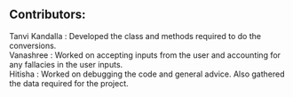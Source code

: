 <h2> Contributors: </h2>
Tanvi Kandalla : Developed the class and methods required to do the conversions. <br>
Vanashree : Worked on accepting inputs from the user and accounting for any fallacies in the user inputs. <br>
Hitisha : Worked on debugging the code and general advice. Also gathered the data required for the project.
